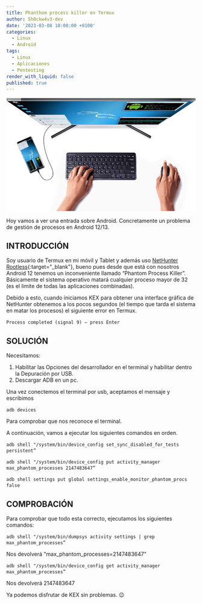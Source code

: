 ```yaml
---
title: Phanthom process killer en Termux
author: 5h0ckw4v3-dev
date: '2023-03-08 10:00:00 +0100'
categories:
  - Linux
  - Android
tags:
  - Linux
  - Aplicaciones
  - Pentesting
render_with_liquid: false
published: true
---
```


![NetHunter](/assets/img/common/nethunter.png)

Hoy vamos a ver una entrada sobre Android. Concretamente un problema de gestión de procesos en Android 12/13.

## INTRODUCCIÓN

Soy usuario de Termux en mi móvil y Tablet y además uso [NetHunter Rootless](https://www.kali.org/docs/nethunter/nethunter-rootless/){:target="_blank"}, bueno pues desde que está con nosotros Android 12 tenemos un inconveniente llamado “Phantom Process Killer”. Básicamente el sistema operativo matará cualquier proceso mayor de 32 (es el limite de todas las aplicaciones combinadas). 

Debido a esto, cuando iniciamos KEX para obtener una interface gráfica de NetHunter obtenemos a los pocos segundos (el tiempo que tarda el sistema en matar los procesos) el siguiente error en Termux.

```plaintext
Process completed (signal 9) – press Enter
```

## SOLUCIÓN

Necesitamos:
1.	Habilitar las Opciones del desarrollador en el terminal y habilitar dentro la Depuración por USB.
2.	Descargar ADB en un pc.

Una vez conectemos el terminal por usb, aceptamos el mensaje y escribimos

```plaintext
adb devices
```
Para comprobar que nos reconoce el terminal.

A continuación, vamos a ejecutar los siguientes comandos en orden.

```plaintext
adb shell "/system/bin/device_config set_sync_disabled_for_tests persistent”
```
```plaintext
adb shell "/system/bin/device_config put activity_manager max_phantom_processes 2147483647”
```
```plaintext
adb shell settings put global settings_enable_monitor_phantom_procs false
```
## COMPROBACIÓN

Para comprobar que todo esta correcto, ejecutamos los siguientes comandos:

```plaintext
adb shell "/system/bin/dumpsys activity settings | grep max_phantom_processes”
```

Nos devolverá "max_phantom_processes=2147483647"

```plaintext
adb shell "/system/bin/device_config get activity_manager max_phantom_processes”
```

Nos devolverá 2147483647

Ya podemos disfrutar de KEX sin problemas. 😉
